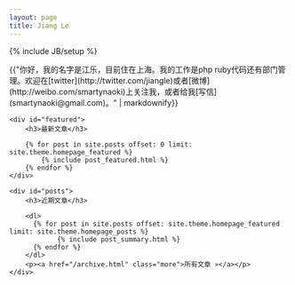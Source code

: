 ```yaml
---
layout: page
title: Jiang Le
---
```

{% include JB/setup %}

<div id="home">
	<div id="intro">
		{{"你好，我的名字是江乐，目前住在上海。我的工作是php ruby代码还有部门管理。欢迎在[twitter](http://twitter.com/jiangle)或者[微博](http://weibo.com/smartynaoki)上关注我，或者给我[写信](smartynaoki@gmail.com)。" | markdownify}}
	</div>

	<div id="featured">
		<h3>最新文章</h3>

		{% for post in site.posts offset: 0 limit: site.theme.homepage_featured %}
			{% include post_featured.html %}
		{% endfor %}
	</div>

	<div id="posts">
		<h3>近期文章</h3>

		<dl>
		  {% for post in site.posts offset: site.theme.homepage_featured limit: site.theme.homepage_posts %}
				{% include post_summary.html %}
		  {% endfor %}
		</dl>
		<p><a href="/archive.html" class="more">所有文章 »</a></p>
	</div>
</div>
